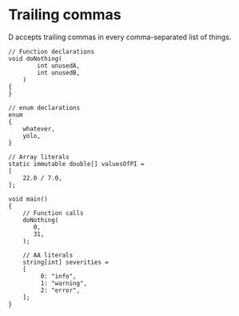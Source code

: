 Trailing commas
===============

D accepts trailing commas in every comma-separated list of things.

```
// Function declarations
void doNothing(
        int unusedA,
        int unusedB,
    )
{
}

// enum declarations
enum
{
    whatever,
    yolo,
}

// Array literals
static immutable double[] valuesOfPI =
[
    22.0 / 7.0,
];

void main()
{
    // Function calls
    doNothing(
       0,
       31,
    );

    // AA literals
    string[int] severities =
    [
         0: "info",
         1: "warning",
         2: "error",
    ];
}
```